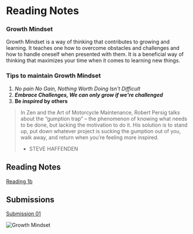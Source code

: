 # Reading Notes

### Growth Mindset 

Growth Mindset is a way of thinking that contributes to growing and learning. It teaches one how to overcome obstacles and challenges and how to handle oneself when presented with them. It is a beneficial way of thinking that maximizes your time when it comes to learning new things.

### Tips to maintain Growth Mindset

1. *No pain No Gain, Nothing Worth Doing Isn't Difficult*
2. ***Embrace Challenges, We can only grow if we're challenged***
3. **Be _inspired_ by others**


>In Zen and the Art of Motorcycle Maintenance, Robert Persig talks about the “gumption trap” – the phenomenon of knowing what needs to be done, but lacking the motivation to do it. His solution is to stand up, put down whatever project is sucking the gumption out of you, walk away, and return when you’re feeling more inspired. 
>- STEVE HAFFENDEN

## Reading Notes
[Reading 1b](https://25brian.github.io/Reading-notes-DV102/reading.1b.md) 

## Submissions
[Submission 01](https://25brian.github.io/Reading-notes-DV102/Read-01-submission.md)

![Growth Mindset](https://www.hopehighonline.org/wp-content/uploads/2019/07/Growth-Mindset-Illustration-01.jpg)
